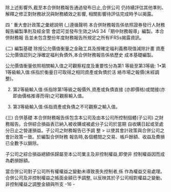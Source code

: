 除上述影響外,截至本合併財務報告通過發布日止,合併公司 仍持續評估其他準則、解釋之修正對財務狀況與財務績效之影響, 相關影響待評估完成時予以揭露。

四 ' 重大會計政策之彙總說明
(_)遵循聲明 本合併財務報告係依照證券發行人財務報告編製準則及經金管 會認可並發布生效之IAS 34「期中財務報導」編製。本合併財務報 告並未包含整份年度財務報告所規定之所有IFRSs揭露資訊。

(二) 編製基礎 除按公允價值衡量之金融工具及按確定福利義務現值減除計畫 資產公允價值認列之淨確定福利負債外,本合併財務報告係依歷史 成本基礎編製。 

公允價值衡量依照相關輸入值之可觀察程度及重要性分為第1 等級至第3等級:
1•第1等級輸入值:係指於衡量日可取得之相同資產或負債於活 絡市場之報價(未經調整)。

2. 第2等級輸入值:係指除第1等級之報價外,資產或負債直接
(亦即價格)或間接(亦即由價格推導而得)之可觀察輸入值。

3. 第3等級輸入值:係指資產或負債之不可觀察之輸入值。

(三) 合併基礎 本合併財務報告係包含本公司及由本公司所控制個體(子公司)
之財務報告。合併綜合損益表已納入被收購或被處分子公司於當期 自收購日起或至處分日止之營運損益。子公司之財務報告已予調 整 > 以使其會計政策與合併公司之會計政策一致。於編製合併財務 報告時,各個體間之交易、帳戶餘額、收益及費損已全數予以銷除。 

子公司之綜合損益總額係歸屬至本公司業主及非控制權益,即使非 控制權益因而成為虧損餘額。 

當合併公司對子公司所有權權益之變動未導致喪失控制者,係 作為權益交易處理。合併公司及非控制權益之帳面金額已予調整, 以反映其於子公司相對權益之變動。非控制權益之調整金額與所支
-16 -